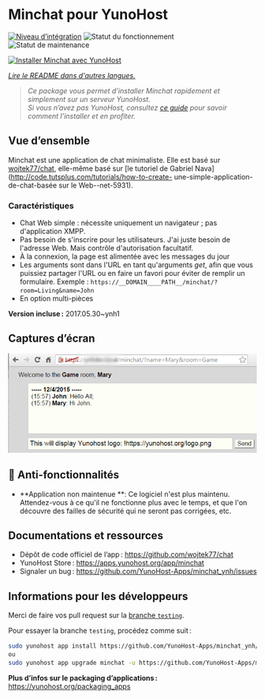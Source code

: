 <!--
Nota bene : ce README est automatiquement généré par <https://github.com/YunoHost/apps/tree/master/tools/readme_generator>
Il NE doit PAS être modifié à la main.
-->

# Minchat pour YunoHost

[![Niveau d’intégration](https://dash.yunohost.org/integration/minchat.svg)](https://dash.yunohost.org/appci/app/minchat) ![Statut du fonctionnement](https://ci-apps.yunohost.org/ci/badges/minchat.status.svg) ![Statut de maintenance](https://ci-apps.yunohost.org/ci/badges/minchat.maintain.svg)

[![Installer Minchat avec YunoHost](https://install-app.yunohost.org/install-with-yunohost.svg)](https://install-app.yunohost.org/?app=minchat)

*[Lire le README dans d'autres langues.](./ALL_README.md)*

> *Ce package vous permet d’installer Minchat rapidement et simplement sur un serveur YunoHost.*  
> *Si vous n’avez pas YunoHost, consultez [ce guide](https://yunohost.org/install) pour savoir comment l’installer et en profiter.*

## Vue d’ensemble

Minchat est une application de chat minimaliste. Elle est basé sur [wojtek77/chat](https://github.com/wojtek77/chat), elle-même basé sur [le tutoriel de Gabriel Nava](http://code.tutsplus.com/tutorials/how-to-create- une-simple-application-de-chat-basée sur le Web--net-5931).

### Caractéristiques

- Chat Web simple : nécessite uniquement un navigateur ; pas d'application XMPP.
- Pas besoin de s'inscrire pour les utilisateurs. J'ai juste besoin de l'adresse Web. Mais contrôle d'autorisation facultatif.
- À la connexion, la page est alimentée avec les messages du jour
- Les arguments sont dans l'URL en tant qu'arguments *get*, afin que vous puissiez partager l'URL ou en faire un favori pour éviter de remplir un formulaire.
Exemple : `https://__DOMAIN____PATH__/minchat/?room=Living&name=John`
- En option multi-pièces

**Version incluse :** 2017.05.30~ynh1

## Captures d’écran

![Capture d’écran de Minchat](./doc/screenshots/minchat_ynh_screenshot01.gif)

## :red_circle: Anti-fonctionnalités

- **Application non maintenue **: Ce logiciel n'est plus maintenu. Attendez-vous à ce qu'il ne fonctionne plus avec le temps, et que l'on découvre des failles de sécurité qui ne seront pas corrigées, etc.

## Documentations et ressources

- Dépôt de code officiel de l’app : <https://github.com/wojtek77/chat>
- YunoHost Store : <https://apps.yunohost.org/app/minchat>
- Signaler un bug : <https://github.com/YunoHost-Apps/minchat_ynh/issues>

## Informations pour les développeurs

Merci de faire vos pull request sur la [branche `testing`](https://github.com/YunoHost-Apps/minchat_ynh/tree/testing).

Pour essayer la branche `testing`, procédez comme suit :

```bash
sudo yunohost app install https://github.com/YunoHost-Apps/minchat_ynh/tree/testing --debug
ou
sudo yunohost app upgrade minchat -u https://github.com/YunoHost-Apps/minchat_ynh/tree/testing --debug
```

**Plus d’infos sur le packaging d’applications :** <https://yunohost.org/packaging_apps>
